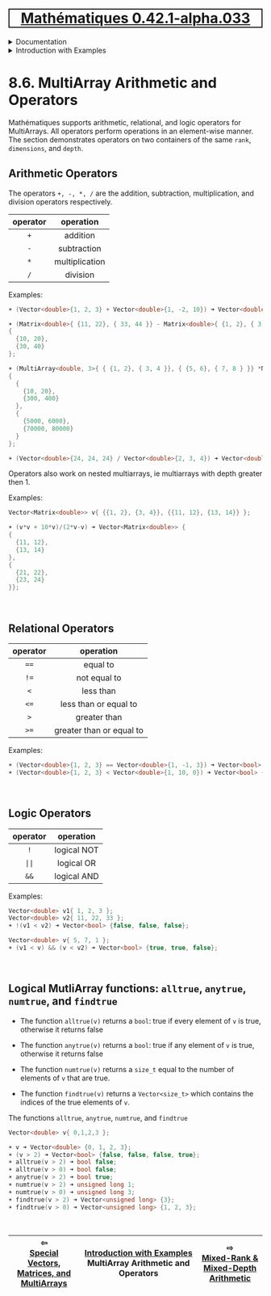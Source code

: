 [<h1 style='border: 2px solid; text-align: center'>Mathématiques 0.42.1-alpha.033</h1>](../../../README.md)

<details>

<summary>Documentation</summary>

# [Documentation](../../README.md)<br>
Chapter 1. [License](../../license/README.md)<br>
Chapter 2. [About](../../about/README.md)<br>
Chapter 3. [Why?](../../why/README.md)<br>
Chapter 4. [Objectives](../../objectives/README.md)<br>
Chapter 5. [Versioning](../../versioning/README.md)<br>
Chapter 6. [Status & Release Notes](../../status-release/README.md)<br>
Chapter 7. [Upcoming Development](../../development-schedule/README.md)<br>
Chapter 8. _Introduction with Examples_ <br>
Chapter 9. [Installation](../../installation/README.md)<br>
Chapter 10. [Your First Mathématiques Project](../../first-project/README.md)<br>
Chapter 11. [Usage Guide: Syntax, Data Types, Functions, etc](../../user-guide/README.md)<br>
Chapter 12. [Benchmarks](../../benchmarks/README.md)<br>
Chapter 13. [Tests](../../test/README.md)<br>
Chapter 14. [Developer Guide: Modifying and Extending Mathématiques](../../developer-guide/README.md)<br>


</details>



<details>

<summary>Introduction with Examples</summary>

# [8. Introduction with Examples](../README.md)<br>
8.1. [Pretty Printing and Debugging](../print-debug/README.md)<br>
8.2. [Number Systems and Arithmetic](../numbers/README.md)<br>
8.3. [Vectors, Matrices, and MultiArrays](../multiarrays/README.md)<br>
8.4. [Nested MultiArrays](../nested-multiarrays/README.md)<br>
8.5. [Special Vectors, Matrices, and MultiArrays](../special-multiarrays/README.md)<br>
8.6. _MultiArray Arithmetic and Operators_ <br>
8.7. [Mixed-Rank & Mixed-Depth Arithmetic](../arithmetic-mixed/README.md)<br>
8.8. [Linear Algebra](../linear-algebra/README.md)<br>
8.9. [Indexing, Masks, Slicing, Sorting, etc.](../sort-mask-slice/README.md)<br>
8.10. [Common and Special Mathematical Functions](../math-functions/README.md)<br>
8.11. [Numerical / Discretized Mathematical Function Objects](../multi-var-calculus/README.md)<br>
8.12. [Calculus on Complex Number Domains](../complex-calculus/README.md)<br>
8.13. [Vector Calculus and Curvilinear Coordinates](../vector-calculus/README.md)<br>
8.14. [Tensors](../tensors/README.md)<br>
8.15. [Series and transforms](../series-transforms/README.md)<br>


</details>



# 8.6. MultiArray Arithmetic and Operators



Mathématiques supports arithmetic, relational, and logic operators for MultiArrays.
All operators perform operations in an element-wise manner.
The section demonstrates operators on two containers of the same `rank`, `dimensions`, and `depth`.

## Arithmetic Operators
The operators `+, -, *, /` are the addition, subtraction, multiplication, and division operators respectively.


| operator | operation |
| :---: | :---: | 
| `+` | addition | 
| `-` | subtraction | 
| `*` | multiplication | 
| `/` | division | 


Examples:

```C++
☀ (Vector<double>{1, 2, 3} + Vector<double>{1, -2, 10}) ➜ Vector<double> {2, 0, 13};

☀ (Matrix<double>{ {11, 22}, { 33, 44 }} - Matrix<double>{ {1, 2}, { 3, 4 }}) ➜ Matrix<double> 
{
  {10, 20},
  {30, 40}
};

☀ (MultiArray<double, 3>{ { {1, 2}, { 3, 4 }}, { {5, 6}, { 7, 8 } }} *MultiArray<double, 3>{ { {10, 10}, { 100, 100 }}, { {1000, 1000}, { 10000, 10000 } }}) ➜ MultiArray<double, rank=3> 
{
  {
    {10, 20},
    {300, 400}
  },
  {
    {5000, 6000},
    {70000, 80000}
  }
};

☀ (Vector<double>{24, 24, 24} / Vector<double>{2, 3, 4}) ➜ Vector<double> {12, 8, 6};

```
Operators also work on nested multiarrays, ie multiarrays with depth greater then 1.

Examples:

```C++
Vector<Matrix<double>> v{ {{1, 2}, {3, 4}}, {{11, 12}, {13, 14}} };

☀ (v*v + 10*v)/(2*v-v) ➜ Vector<Matrix<double>> {
{
  {11, 12},
  {13, 14}
}, 
{
  {21, 22},
  {23, 24}
}};

```

<br>

## Relational Operators

| operator | operation | 
| :---: | :---: | 
| `==` | equal to | 
| `!=` | not equal to | 
| `<` | less than | 
| `<=` | less than or equal to | 
| `>` | greater than | 
| `>=` | greater than or equal to | 


Examples:

```C++
☀ (Vector<double>{1, 2, 3} == Vector<double>{1, -1, 3}) ➜ Vector<bool> {true, false, true};
☀ (Vector<double>{1, 2, 3} < Vector<double>{1, 10, 0}) ➜ Vector<bool> {false, true, false};
```

<br>

## Logic Operators

| operator | operation | 
| :---: | :---: | 
| `!` | logical NOT | 
| `\|\|` | logical OR | 
| `&&` | logical AND | 


Examples:

```C++
Vector<double> v1{ 1, 2, 3 };
Vector<double> v2{ 11, 22, 33 };
☀ !(v1 < v2) ➜ Vector<bool> {false, false, false};

Vector<double> v{ 5, 7, 1 };
☀ (v1 < v) && (v < v2) ➜ Vector<bool> {true, true, false};
```

<br>

## Logical MutliArray functions: `alltrue`, `anytrue`, `numtrue`, and `findtrue`

* The function `alltrue(v)` returns a `bool`: true if every element of `v` is true, otherwise it returns false

* The function `anytrue(v)` returns a `bool`: true if any element of `v` is true, otherwise it returns false

* The function `numtrue(v)` returns a `size_t` equal to the number of elements of `v` that are true. 

* The function `findtrue(v)` returns a `Vector<size_t>` which contains the indices of the true elements of `v`. 


The functions `alltrue`, `anytrue`, `numtrue`, and `findtrue`
```C++
Vector<double> v{ 0,1,2,3 };

☀ v ➜ Vector<double> {0, 1, 2, 3};
☀ (v > 2) ➜ Vector<bool> {false, false, false, true};
☀ alltrue(v > 2) ➜ bool false;
☀ alltrue(v > 0) ➜ bool false;
☀ anytrue(v > 2) ➜ bool true;
☀ numtrue(v > 2) ➜ unsigned long 1;
☀ numtrue(v > 0) ➜ unsigned long 3;
☀ findtrue(v > 2) ➜ Vector<unsigned long> {3};
☀ findtrue(v > 0) ➜ Vector<unsigned long> {1, 2, 3};
```


<br>



| ⇦ <br />[Special Vectors, Matrices, and MultiArrays](../special-multiarrays/README.md)  | [Introduction with Examples](../README.md)<br />MultiArray Arithmetic and Operators<br /><img width=1000/> | ⇨ <br />[Mixed-Rank & Mixed-Depth Arithmetic](../arithmetic-mixed/README.md)   |
| ------------ | :-------------------------------: | ------------ |

